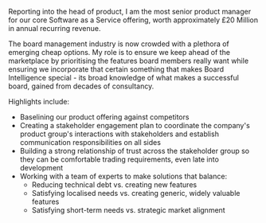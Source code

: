 Reporting into the head of product, I am the most senior product manager for our core Software as a Service offering, worth approximately £20 Million in annual recurring revenue.
 
The board management industry is now crowded with a plethora of emerging cheap options. My role is to ensure we keep ahead of the marketplace by prioritising the features board members really want while ensuring we incorporate that certain something that makes Board Intelligence special - its broad knowledge of what makes a successful board, gained from decades of consultancy.
 
Highlights include:
- Baselining our product offering against competitors
- Creating a stakeholder engagement plan to coordinate the company's product group's interactions with stakeholders and establish communication responsibilities on all sides
- Building a strong relationship of trust across the stakeholder group so they can be comfortable trading requirements, even late into development
- Working with a team of experts to make solutions that balance:
  - Reducing technical debt vs. creating new features
  - Satisfying localised needs vs. creating generic, widely valuable features
  - Satisfying short-term needs vs. strategic market alignment